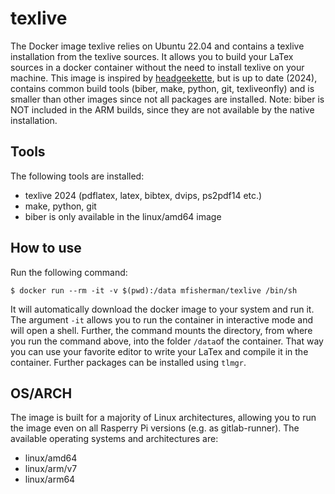 # texlive
The Docker image texlive relies on Ubuntu 22.04 and contains a texlive installation from the texlive sources.
It allows you to build your LaTex sources in a docker container without the need to install texlive on your machine.
This image is inspired by [headgeekette](https://hub.docker.com/r/headgeekette/rpi-latex/), but is up to date (2024), contains common build tools (biber, make, python, git, texliveonfly) and is smaller than other images since not all packages are installed.
Note: biber is NOT included in the ARM builds, since they are not available by the native installation.


## Tools
The following tools are installed:
- texlive 2024 (pdflatex, latex, bibtex, dvips, ps2pdf14 etc.)
- make, python, git
- biber is only available in the linux/amd64 image

## How to use
Run the following command:
```
$ docker run --rm -it -v $(pwd):/data mfisherman/texlive /bin/sh
```
It will automatically download the docker image to your system and run it.
The argument `-it` allows you to run the container in interactive mode and will open a shell.
Further, the command mounts the directory, from where you run the command above, into the folder `/data`of the container.
That way you can use your favorite editor to write your LaTex and compile it in the container. Further packages can be installed using `tlmgr`.

## OS/ARCH
The image is built for a majority of Linux architectures, allowing you to run the image even on all Rasperry Pi versions (e.g. as gitlab-runner).
The available operating systems and architectures are:

 - linux/amd64
 - linux/arm/v7
 - linux/arm64

